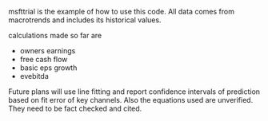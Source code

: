 msfttrial is the example of how to use this code. All data comes from macrotrends and includes its historical values.

calculations made so far are
  - owners earnings
  - free cash flow
  - basic eps growth
  - evebitda 

Future plans will use line fitting and report confidence intervals of prediction based on fit error of key channels. Also the equations used are unverified. They need to be fact checked and cited.
